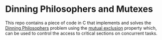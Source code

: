# Dinning Philosophers and Mutexes
This repo contains a piece of code in C that implements and solves the [Dinning Philosophers](https://en.wikipedia.org/wiki/Dining_philosophers_problem) problem using the [mutual exclusion](https://en.wikipedia.org/wiki/Mutual_exclusion) property which, can be used to control the access to critical sections on concurrent tasks.
